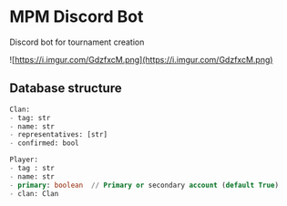 # MPM Discord Bot

Discord bot for tournament creation

![https://i.imgur.com/GdzfxcM.png](https://i.imgur.com/GdzfxcM.png)

## Database structure

``` SQL
Clan:
- tag: str
- name: str
- representatives: [str]
- confirmed: bool

Player:
- tag : str
- name: str
- primary: boolean  // Primary or secondary account (default True)
- clan: Clan
```
